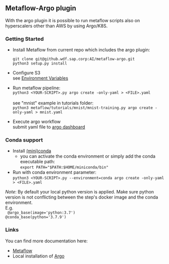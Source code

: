 ## Metaflow-Argo plugin
With the argo plugin it is possible to run metaflow scripts also on hyperscalers other than AWS by using Argo/K8S.

### Getting Started

* Install Metaflow from current repo which includes the argo plugin:
    ``` 
    git clone git@github.wdf.sap.corp:AI/metaflow-argo.git
    python3 setup.py install
    ```
  
* Configure S3\
see [Environment Variables](https://github.wdf.sap.corp/AI/metaflow-argo/wiki/Argo#enviroment-variables--config)
 
* Run metaflow pipeline:\
`python3 <YOUR-SCRIPT>.py argo create -only-yaml > <FILE>.yaml`\
\
see "mnist" example in tutorials folder:\
`python3 metaflow/tutorials/mnist/mnist-training.py argo create -only-yaml > mnist.yaml`

* Execute argo workflow\
submit yaml file to [argo dashboard](https://argo.intber.eu-central-1.mlf-aws-dev.com/workflows/argo-workflow-examples)


### Conda support
* Install [(mini)conda](https://docs.conda.io/projects/conda/en/latest/user-guide/install/index.html)
    * you can activate the conda environment or simply add the conda executable path:\
    ``` export PATH="$PATH:$HOME/miniconda/bin" ```
* Run with conda environment parameter:\
  ```python3 <YOUR-SCRIPT>.py --environment=conda argo create -only-yaml > <FILE>.yaml```
  
*Note*: By default your local python version is applied. Make sure python version is not conflicting between the step's
docker image and the conda environment.\
E.g.\
 ``` @argo_base(image='python:3.7')```\
 ``` @conda_base(python='3.7.9') ```

### Links

You can find more documentation here:

* [Metaflow](https://github.wdf.sap.corp/AI/metaflow-argo/wiki/Metaflow)
* Local installation of [Argo](https://github.wdf.sap.corp/AI/metaflow-argo/wiki/Argo)

